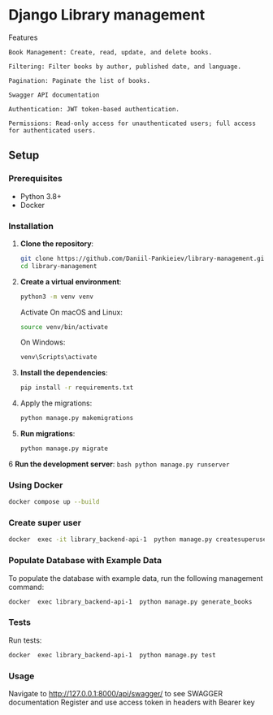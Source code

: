 # Django Library management


Features

    Book Management: Create, read, update, and delete books.

    Filtering: Filter books by author, published date, and language.

    Pagination: Paginate the list of books.
    
    Swagger API documentation

    Authentication: JWT token-based authentication.

    Permissions: Read-only access for unauthenticated users; full access for authenticated users.





## Setup

### Prerequisites

- Python 3.8+
- Docker

### Installation

1. **Clone the repository**:
    ```bash
    git clone https://github.com/Daniil-Pankieiev/library-management.git
    cd library-management
    ```

2. **Create a virtual environment**:
    ```bash
    python3 -m venv venv
    ```
   Activate On macOS and Linux:
   ```bash
   source venv/bin/activate
   ```
   On Windows:
   ```bash
   venv\Scripts\activate
   ```

3. **Install the dependencies**:
    ```bash
    pip install -r requirements.txt
    ```

4. Apply the migrations:

   ```bash
   python manage.py makemigrations
   ```

5. **Run migrations**:
    ```bash
    python manage.py migrate
    ```

6 **Run the development server**:
    ```bash
    python manage.py runserver
    ```
### Using Docker
```bash
docker compose up --build
```

### Create super user
```bash
docker  exec -it library_backend-api-1  python manage.py createsuperuser
```

### Populate Database with Example Data

To populate the database with example data, run the following management command:

```bash
docker  exec library_backend-api-1  python manage.py generate_books

```
### Tests
Run tests:
```bash
docker  exec library_backend-api-1  python manage.py test

```
###  Usage

Navigate to http://127.0.0.1:8000/api/swagger/ to see SWAGGER documentation
Register and use access token in headers with Bearer key

